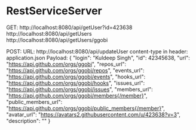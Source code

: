 # RestServiceServer
GET:
http://localhost:8080/api/getUser?id=423638
http://localhost:8080/api/getUsers
http://localhost:8080/api/getUsers/ggobi

POST:
	URL: http://localhost:8080/api/updateUser
	content-type in header: application.json
	Payload: 
		{
		  "login": "Kuldeep Singh",
		  "id": 42345638,
		  "url": "https://api.github.com/orgs/ggobi",
		  "repos_url": "https://api.github.com/orgs/ggobi/repos",
		  "events_url": "https://api.github.com/orgs/ggobi/events",
		  "hooks_url": "https://api.github.com/orgs/ggobi/hooks",
		  "issues_url": "https://api.github.com/orgs/ggobi/issues",
		  "members_url": "https://api.github.com/orgs/ggobi/members{/member}",
		  "public_members_url": "https://api.github.com/orgs/ggobi/public_members{/member}",
		  "avatar_url": "https://avatars2.githubusercontent.com/u/423638?v=3",
		  "description": ""
		}